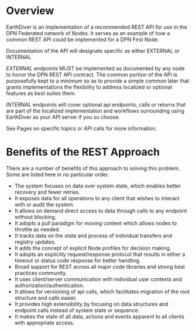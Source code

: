 # Overview

EarthDiver is an implementation of a recommended REST API for use in the DPN Federated network of Nodes.  It serves as an example of how a common REST API could be implemented for a DPN First Node.  

Documentation of the API will designate specific as either EXTERNAL or INTERNAL

*EXTERNAL* endpoints MUST be implemented as documented by any node to honor the DPN REST API contract.  The common portion of the API is purposefully kept to a minimum so as to provide a simple common later that grants implementations the flexibility to address localized or optional features as best suites them.

*INTERNAL* endpoints will cover optional api endpoints, calls or returns that are part of the localized implementation and workflows surrounding using EarthDiver as your API server if you so choose.

See Pages on specific topics or API calls for more information.

#  Benefits of the REST Approach

There are a number of benefits of this approach to solving this problem.  Some are listed here in no particular order.

*  The system focuses on data over system state, which enables better recovery and fewer retries.
*  It exposes data for all operations to any client that wishes to interact with or audit the system.
*  It allows on demand direct access to data through calls to any endpoint without blocking.
*  It adopts a pull paradigm for moving content which allows nodes to throttle as needed.
*  It tracks data on the state and process of individual transfers and registry updates. 
*  It adds the concept of explicit Node profiles for decision making.
*  It adopts an explicitly request/response protocol that results in either a timeout or status code response for better handling.
*  Broad support for REST across all major code libraries and strong best practices community.
*  It uses client/server communication with individual user contexts and authorization/authentication.
*  It allows for versioning of api calls, which facilitates migration of the root structure and calls easier.
*  It provides high extensibility by focusing on data structures and endpoint calls instead of system state or sequence.
*  It makes the state of all data, actions and events apparent to all clients with appropriate access.
